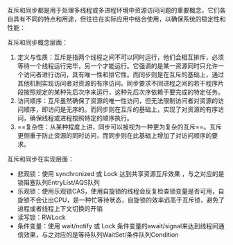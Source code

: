 互斥和同步都是用于处理多线程或多进程环境中资源访问问题的重要概念，它们各自具有不同的特点和用途，但往往在实际应用中结合使用，以确保系统的稳定性和性能：

互斥和同步概念层面：
1. 定义与性质：互斥是指两个线程之间不可以同时运行，他们会相互排斥，必须等待一个线程运行完毕，另一个才能运行。它强调的是某一资源同时只允许一个访问者进行访问，具有唯一性和排它性。而同步则是在互斥的基础上，通过其他机制实现访问者对资源的有序访问。同步要求不同进程之间的若干程序片段按照规定的某种先后次序来运行，这种先后次序依赖于要完成的特定任务。
2. 访问顺序：互斥虽然确保了资源的唯一性访问，但无法限制访问者对资源的访问顺序，即访问是无序的。而同步则在互斥的基础上，实现了对资源的有序访问，确保线程或进程按照特定的顺序执行。
3. ==复杂性：从某种程度上讲，同步可以被视为一种更为复杂的互斥==。互斥更侧重于防止资源的同时访问，而同步则在此基础上增加了对访问顺序的要求。

互斥和同步在实现层面：
- 悲观锁：使用 synchronized 或 Lock 达到共享资源互斥效果 ，与之对应的是锁阻塞队列EntryList/AQS队列
- 乐观锁：使用乐观锁CAS，使用自旋锁的线程会反复检查锁变量是否可用，自旋锁不会让出CPU，是一种忙等待状态，自旋锁的效率远高于互斥锁，避免了进程或者线程上下文切换的开销
- 读写锁：RWLock
- 条件变量：使用 wait/notify 或 Lock 条件变量的await/signal来达到线程间通信效果，与之对应的是等待队列WaitSet/条件队列Condition
